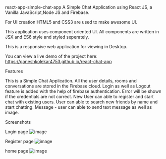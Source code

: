 react-app-simple-chat-app
A Simple Chat Application using React JS, a Vanilla JavaScript,Node JS and Firebase.

For UI creation HTML5 and CSS3 are used to make awesome UI.

This application uses component oriented UI. All components are written in JSX and ES6 style and styled seperately.

This is a responsive web application for viewing in Desktop.

You can view a live demo of the project here: https://ganeshkolekar4753.github.io/react-chat-app

Features

This is a Simple Chat Application.
All the user details, rooms and conversations are stored in the Firebase cloud. 
Login as well as Logout feature is added with the help of firebase authentication.
Error will be shown if the credentials are not correct.
New User can able to register and start chat with existing users.
User can able to search new friends by name and start chatting.
Message - user can able to send text message as well as image.


Screenshots

Login page
![image](https://github.com/GaneshKolekar4753/react-chat-app/assets/128522242/2c74ae2e-5924-4852-bc6d-ddabe643d7d3)

Register page
![image](https://github.com/GaneshKolekar4753/react-chat-app/assets/128522242/6739d48d-2a1a-41c5-8e82-200b625c11f0)

home page
![image](https://github.com/GaneshKolekar4753/react-chat-app/assets/128522242/9a39c57f-34ac-4c81-a113-24af82781c46)

